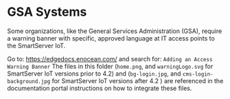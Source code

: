 # GSA Systems
Some organizations, like the General Services Administration (GSA), require a warning banner with specific, approved language at IT access points to the SmartServer IoT. 

Go to: https://edgedocs.enocean.com/ and search for: `Adding an Access Warning Banner` The files in this folder (`home.png`, and `warningLogo.svg` for SmartServer IoT versions prior to 4.2) and (`bg-login.jpg`, and `cms-login-background.jpg` for SmartServer IoT versions after 4.2 ) are referenced in the documentation portal instructions on how to integrate these files.

